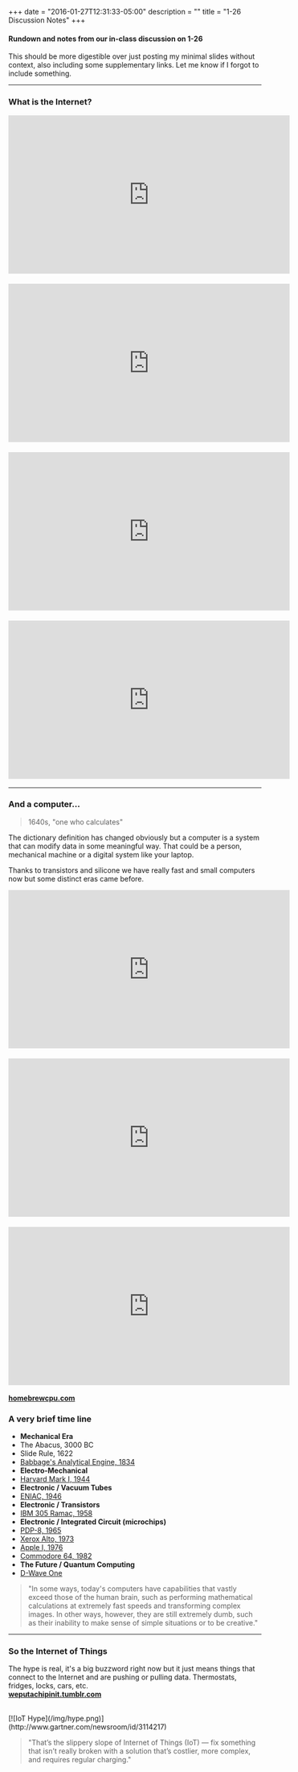 +++
date = "2016-01-27T12:31:33-05:00"
description = ""
title = "1-26 Discussion Notes"
+++

#### Rundown and notes from our in-class discussion on 1-26

This should be more digestible over just posting my minimal slides without context, also including some supplementary links. Let me know if I forgot to include something.  

<hr>

### What is the Internet? 

<iframe width="560" height="315" src="https://www.youtube.com/embed/UlJku_CSyNg" frameborder="0" allowfullscreen></iframe>
  <br><br>
<iframe width="560" height="315" src="https://www.youtube.com/embed/h8K49dD52WA" frameborder="0" allowfullscreen></iframe>
  <br><br>
<iframe width="560" height="315" src="https://www.youtube.com/embed/7_LPdttKXPc" frameborder="0" allowfullscreen></iframe>
  <br><br>
<iframe width="560" height="315" src="https://www.youtube.com/embed/XE_FPEFpHt4" frameborder="0" allowfullscreen></iframe>

<hr>

### And a computer...

> 1640s, "one who calculates"

The dictionary definition has changed obviously but a computer is a system that can modify data in some meaningful way. That could be a person, mechanical machine or a digital system like your laptop.  


Thanks to transistors and silicone we have really fast and small computers now but some distinct eras came before. 

<iframe width="560" height="315" src="https://www.youtube.com/embed/bymOIRg5M9E" frameborder="0" allowfullscreen></iframe>  
<br><br>
<iframe width="560" height="315" src="https://www.youtube.com/embed/abapFJN6glo" frameborder="0" allowfullscreen></iframe>  
<br><br>
<iframe width="560" height="315" src="https://www.youtube.com/embed/gnAAJ1FGudE" frameborder="0" allowfullscreen></iframe>

**[homebrewcpu.com](http://www.homebrewcpu.com/)**

### A very brief time line

- **Mechanical Era**
- The Abacus, 3000 BC
- Slide Rule, 1622
- [Babbage's Analytical Engine, 1834](https://en.wikipedia.org/wiki/Analytical_Engine)
- **Electro-Mechanical**
- [Harvard Mark I, 1944](https://en.wikipedia.org/wiki/Harvard_Mark_I)
- **Electronic / Vacuum Tubes**
- [ENIAC, 1946](https://en.wikipedia.org/wiki/ENIAC)
- **Electronic / Transistors**
- [IBM 305 Ramac, 1958](https://en.wikipedia.org/wiki/IBM_305_RAMAC)
- **Electronic / Integrated Circuit (microchips)**
- [PDP-8, 1965](https://en.wikipedia.org/wiki/PDP-8)
- [Xerox Alto, 1973](https://en.wikipedia.org/wiki/Xerox_Alto)
- [Apple I, 1976](https://en.wikipedia.org/wiki/Apple_I)
- [Commodore 64, 1982](https://en.wikipedia.org/wiki/Commodore_64)
- **The Future / Quantum Computing**
- [D-Wave One](https://en.wikipedia.org/wiki/D-Wave_Systems#D-Wave_One_computer_system)

> "In some ways, today's computers have capabilities that vastly exceed those of the human brain, such as performing mathematical calculations at extremely fast speeds and transforming complex images. In other ways, however, they are still extremely dumb, such as their inability to make sense of simple situations or to be creative."

<hr>

### So the Internet of Things 

The hype is real, it's a big buzzword right now but it just means things that connect to the Internet and are pushing or pulling data. Thermostats, fridges, locks, cars, etc.  
**[weputachipinit.tumblr.com](http://weputachipinit.tumblr.com/)**

<br>
[![IoT Hype](/img/hype.png)](http://www.gartner.com/newsroom/id/3114217)


> "That’s the slippery slope of Internet of Things (IoT) — fix something that isn’t really broken with a solution that’s costlier, more complex, and requires regular charging."


